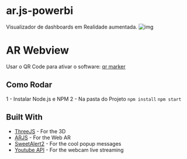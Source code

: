 # ar.js-powerbi
Visualizador de dashboards em Realidade aumentada.
![img](https://powerbicdn.azureedge.net/mediahandler/blog/media/PowerBI/blog/cef13dac-54e9-4d6a-9f84-5b972a14d384.gif)



# AR Webview
Usar o QR Code para ativar o software: [qr marker](https://bitbucket.org/ricardohprc/ar.js-webview/src/master/images/marker.png)

## Como Rodar

1 - Instalar Node.js e NPM
2 - Na pasta do Projeto
``` npm install ```
``` npm start ```

## Built With

* [ThreeJS](http://threejs.org) - For the 3D
* [ARJS](https://github.com/jeromeetienne/AR.js/) - For the Web AR
* [SweetAlert2](https://sweetalert2.github.io/) - For the cool popup messages
* [Youtube API](https://developers.google.com/youtube/v3/) - For the webcam live streaming
